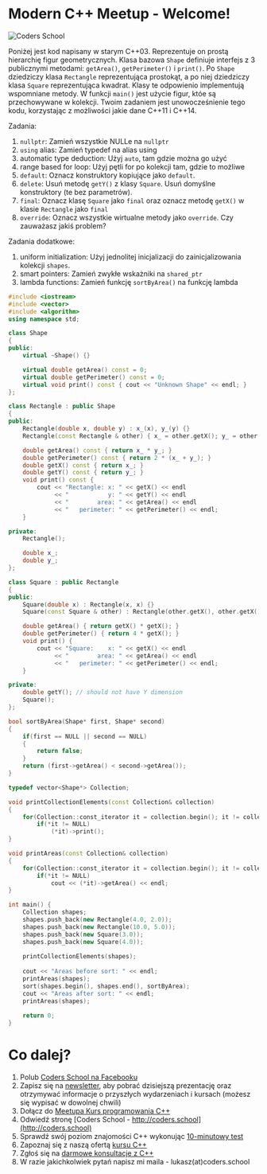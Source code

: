 # Modern C++ Meetup - Welcome!

![Coders School](http://coders.school/wp-content/uploads/2018/11/LOGO_waskie_bez_tla.png)

Poniżej jest kod napisany w starym C++03. Reprezentuje on prostą hierarchię figur geometrycznych. Klasa bazowa `Shape` definiuje interfejs z 3 publicznymi metodami: `getArea()`, `getPerimeter()` i `print()`. Po `Shape` dziedziczy klasa `Rectangle` reprezentująca prostokąt, a po niej dziedziczy klasa `Square` reprezentująca kwadrat. Klasy te odpowienio implementują wspomniane metody. W funkcji `main()` jest użycie figur, któe są przechowywane w kolekcji. Twoim zadaniem jest unowocześnienie tego kodu, korzystając z możliwości jakie dane C++11 i C++14.

Zadania:
1. `nullptr`:
    Zamień wszystkie NULLe na `nullptr`
1. `using` alias:
    Zamień typedef na alias using
1. automatic type deduction:
    Użyj `auto`, tam gdzie można go użyć
1. range based for loop:
    Użyj pętli for po kolekcji tam, gdzie to możliwe
1. `default`:
    Oznacz konstruktory kopiujące jako `default`.
1. `delete`:
    Usuń metodę `getY()` z klasy `Square`.
    Usuń domyślne konstruktory (te bez parametrów).
1. `final`:
    Oznacz klasę `Square` jako `final` oraz oznacz metodę `getX()` w klasie `Rectangle` jako `final`
1. `override`:
    Oznacz wszystkie wirtualne metody jako `override`. Czy zauważasz jakiś problem?
    
Zadania dodatkowe:
1. uniform initialization:
    Użyj jednolitej inicjalizacji do zainicjalizowania kolekcji `shapes`.
1. smart pointers:
    Zamień zwykłe wskażniki na `shared_ptr`
1. lambda functions:
    Zamień funkcję `sortByArea()` na funkcję lambda

```C++ runnable
#include <iostream>
#include <vector>
#include <algorithm>
using namespace std;

class Shape
{
public:
    virtual ~Shape() {}

    virtual double getArea() const = 0;
    virtual double getPerimeter() const = 0;
    virtual void print() const { cout << "Unknown Shape" << endl; }
};

class Rectangle : public Shape
{
public:
    Rectangle(double x, double y) : x_(x), y_(y) {}
    Rectangle(const Rectangle & other) { x_ = other.getX(); y_ = other.getY(); }

    double getArea() const { return x_ * y_; }
    double getPerimeter() const { return 2 * (x_ + y_); }
    double getX() const { return x_; }
    double getY() const { return y_; }
    void print() const {
    	cout << "Rectangle: x: " << getX() << endl
             << "           y: " << getY() << endl
             << "        area: " << getArea() << endl
             << "   perimeter: " << getPerimeter() << endl;
	}

private:
    Rectangle();

    double x_;
    double y_;
};

class Square : public Rectangle
{
public:
    Square(double x) : Rectangle(x, x) {}
    Square(const Square & other) : Rectangle(other.getX(), other.getX()) {}

    double getArea() { return getX() * getX(); }
    double getPerimeter() { return 4 * getX(); }
    void print() {
    	cout << "Square:    x: " << getX() << endl
             << "        area: " << getArea() << endl
             << "   perimeter: " << getPerimeter() << endl;
	}

private:
    double getY(); // should not have Y dimension
    Square();
};

bool sortByArea(Shape* first, Shape* second)
{
    if(first == NULL || second == NULL)
    {
        return false;
    }
    return (first->getArea() < second->getArea());
}

typedef vector<Shape*> Collection;

void printCollectionElements(const Collection& collection)
{
    for(Collection::const_iterator it = collection.begin(); it != collection.end(); ++it)
        if(*it != NULL)
            (*it)->print();
}

void printAreas(const Collection& collection)
{
    for(Collection::const_iterator it = collection.begin(); it != collection.end(); ++it)
        if(*it != NULL)
            cout << (*it)->getArea() << endl;
}

int main() {
	Collection shapes;
    shapes.push_back(new Rectangle(4.0, 2.0));
    shapes.push_back(new Rectangle(10.0, 5.0));
    shapes.push_back(new Square(3.0));
    shapes.push_back(new Square(4.0));
    
    printCollectionElements(shapes);
    
    cout << "Areas before sort: " << endl;
    printAreas(shapes);
    sort(shapes.begin(), shapes.end(), sortByArea);
    cout << "Areas after sort: " << endl;
    printAreas(shapes);
    
	return 0;
}
```

# Co dalej?

1. Polub [Coders School na Facebooku](https://www.facebook.com/szkola.coders.school)
1. Zapisz się na [newsletter](http://coders.school/?elementor_library=formularz-mailingowy), aby pobrać dzisiejszą prezentację oraz otrzymywać informacje o przyszłych wydarzeniach i kursach (możesz się wypisać w dowolnej chwili)
1. Dołącz do [Meetupa Kurs programowania C++](https://www.meetup.com/pl-PL/Kurs-programowania-C/)
1. Odwiedź stronę [Coders School - http://coders.school](http://coders.school)
1. Sprawdź swój poziom znajomości C++ wykonując [10-minutowy test](http://coders.school/sprawdz-sie/)
1. Zapoznaj się z naszą ofertą [kursu C++](http://coders.school/kurs-cpp/)
1. Zgłoś się na [darmowe konsultacje z C++](http://coders.school/post/darmowe-konsultacje-z-cpp/)
1. W razie jakichkolwiek pytań napisz mi maila - lukasz(at)coders.school

